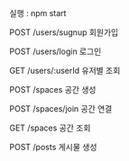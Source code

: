 
실행 : npm start



POST /users/sugnup 회원가입

POST /users/login 로그인

GET /users/:userId 유저별 조회


POST /spaces 공간 생성

POST /spaces/join 공간 연결

GET  /spaces 공간 조회


POST /posts 게시물 생성
